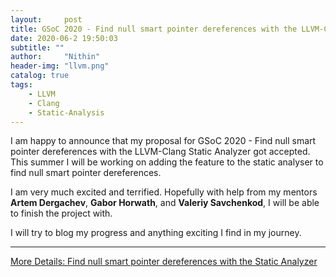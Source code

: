 ```yaml
---
layout:     post
title: GSoC 2020 - Find null smart pointer dereferences with the LLVM-Clang Static Analyzer
date: 2020-06-2 19:50:03
subtitle: ""
author:     "Nithin"
header-img: "llvm.png"
catalog: true
tags:
    - LLVM
    - Clang
    - Static-Analysis
---
```

I am happy to announce that my proposal for GSoC 2020 - Find null smart pointer dereferences with the LLVM-Clang Static Analyzer got accepted. This summer I will be working on adding the feature to the static analyser to find null smart pointer dereferences. 

I am very much excited and terrified. Hopefully with help from my mentors **Artem Dergachev**, **Gabor Horwath**, and **Valeriy Savchenkod**, I will be able to finish the project with.

I will try to blog my progress and anything exciting I find in my journey.

---
[More Details: Find null smart pointer dereferences with the Static Analyzer](https://summerofcode.withgoogle.com/projects/#5376312975294464)
